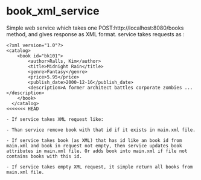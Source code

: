 # book_xml_service

Simple web service which takes one POST:http://localhost:8080/books method, and gives response as XML format.
service takes requests as :

```
<?xml version="1.0"?>
<catalog>
    <book id="bk101">
        <author>Ralls, Kim</author>
        <title>Midnight Rain</title>
        <genre>Fantasy</genre>
        <price>5.95</price>
        <publish_date>2000-12-16</publish_date>
        <description>A former architect battles corporate zombies ... </description>
    </book>
  </catalog>
<<<<<<< HEAD
```

```
- If service takes XML request like:  

```
<?xml version="1.0"?>
<catalog>
    <book id="bk101"/
</catalog>

```
- Than service remove book with that id if it exists in main.xml file.

- If service takes book (as XML) that has id like an book id from main.xml and book in request not empty, then service updates book attributes in main.xml file. Or adds book into main.xml if file not contains books with this id.

- If service takes empty XML request, it simple return all books from main.xml file.

